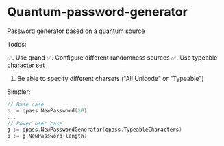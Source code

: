 # Quantum-password-generator
Password generator based on a quantum source

Todos:

✅. Use qrand
✅. Configure different randomness sources
✅. Use typeable character set
1. Be able to specify different charsets ("All Unicode" or "Typeable")

Simpler:
```go
// Base case
p := qpass.NewPassword(10)
...
// Power user case
g := qpass.NewPasswordGenerator(qpass.TypeableCharacters)
p := g.NewPassword(length)
```